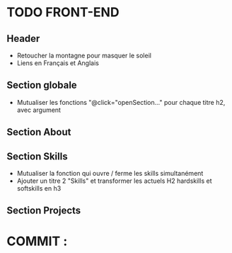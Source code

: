 # TODO FRONT-END

## Header
- Retoucher la montagne pour masquer le soleil
- Liens en Français et Anglais

## Section globale
- Mutualiser les fonctions "@click="openSection..." pour chaque titre h2, avec argument


## Section About



## Section Skills
- Mutualiser la fonction qui ouvre / ferme les skills simultanément
- Ajouter un titre 2 "Skills" et transformer les actuels H2 hardskills et softskills en h3


## Section Projects





# COMMIT :
